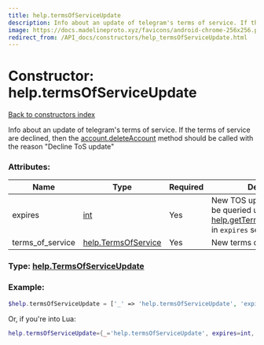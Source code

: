 ```yaml
---
title: help.termsOfServiceUpdate
description: Info about an update of telegram's terms of service. If the terms of service are declined, then the [account.deleteAccount](../methods/account.deleteAccount.md) method should be called with the reason "Decline ToS update"
image: https://docs.madelineproto.xyz/favicons/android-chrome-256x256.png
redirect_from: /API_docs/constructors/help_termsOfServiceUpdate.html
---
```

# Constructor: help.termsOfServiceUpdate  
[Back to constructors index](index.md)



Info about an update of telegram's terms of service. If the terms of service are declined, then the [account.deleteAccount](../methods/account.deleteAccount.md) method should be called with the reason "Decline ToS update"

### Attributes:

| Name     |    Type       | Required | Description |
|----------|---------------|----------|-------------|
|expires|[int](../types/int.md) | Yes|New TOS updates will have to be queried using [help.getTermsOfServiceUpdate](../methods/help.getTermsOfServiceUpdate.md) in `expires` seconds|
|terms\_of\_service|[help.TermsOfService](../constructors/help.TermsOfService.md) | Yes|New terms of service|



### Type: [help.TermsOfServiceUpdate](../types/help.TermsOfServiceUpdate.md)


### Example:

```php
$help.termsOfServiceUpdate = ['_' => 'help.termsOfServiceUpdate', 'expires' => int, 'terms_of_service' => help.TermsOfService];
```  


Or, if you're into Lua:

```lua
help.termsOfServiceUpdate={_='help.termsOfServiceUpdate', expires=int, terms_of_service=help.TermsOfService}

```


